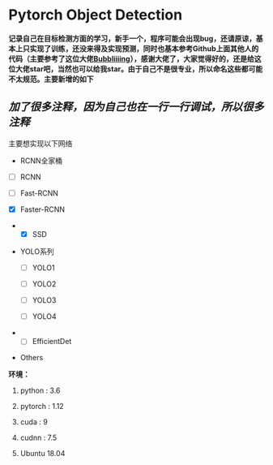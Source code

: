 # Pytorch Object Detection

**记录自己在目标检测方面的学习，新手一个，程序可能会出现bug，还请原谅，基本上只实现了训练，还没来得及实现预测，同时也基本参考Github上面其他人的代码（主要参考了这位大佬[Bubbliiiing](https://github.com/bubbliiiing)），感谢大佬了，大家觉得好的，还是给这位大佬star吧，当然也可以给我star。由于自己不是很专业，所以命名这些都可能不太规范。主要新增的如下**

## *加了很多注释，因为自己也在一行一行调试，所以很多注释*

主要想实现以下网络

-  RCNN全家桶

  - [ ] RCNN

  - [ ] Fast-RCNN

  - [x] Faster-RCNN

- - [x] SSD

- YOLO系列

  - [ ] YOLO1

  - [ ] YOLO2

  - [ ] YOLO3

  - [ ] YOLO4

- - [ ] EfficientDet

- Others

**环境：**

1. python : 3.6

2. pytorch : 1.12
3. cuda : 9
4. cudnn : 7.5
5. Ubuntu 18.04
